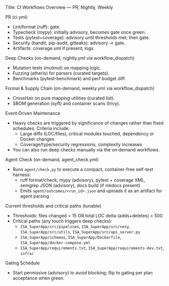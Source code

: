 Title: CI Workflows Overview — PR, Nightly, Weekly

PR (ci.yml)
- Lint/format (ruff): gate.
- Typecheck (mypy): initially advisory, becomes gate once green.
- Tests (pytest+coverage): advisory until thresholds met; then gate.
- Security (bandit, pip-audit, gitleaks): advisory → gate.
- Artifacts: coverage.xml if present; logs.

Deep Checks (on-demand, nightly.yml via workflow_dispatch)
- Mutation tests (mutmut) on mapping logic.
- Fuzzing (atheris) for parsers (curated targets).
- Benchmarks (pytest-benchmark) and perf budget diff.

Formal & Supply Chain (on-demand, weekly.yml via workflow_dispatch)
- CrossHair on pure mapping utilities (curated list).
- SBOM generation (syft) and container scans (trivy).

Event‑Driven Maintenance
- Heavy checks are triggered by significance of changes rather than fixed schedules. Criteria include:
  - Large diffs (LOC/files), critical modules touched, dependency or Docker changes
  - Coverage/type/security regressions, complexity increases
- You can also run deep checks manually via the on‑demand workflows.

Agent Check (on-demand, agent_check.yml)
- Runs `agent/check.py` to execute a compact, container-free self-test harness:
  - ruff format/check, mypy (advisory), pytest + coverage XML, semgrep JSON (advisory), docs build (if mkdocs present)
  - Emits `agent/outcomes/<run_id>.json` and uploads it as an artifact for agent parsing

Current thresholds and critical paths (tunable)
- Thresholds: files changed > 15 OR total LOC delta (adds+deletes) > 500
- Critical paths (any touch triggers deep checks):
  - `ISA_SuperApp/src/pipelines`, `ISA_SuperApp/src/nesy`, `ISA_SuperApp/src/utils`, `ISA_SuperApp/src/api_server.py`
  - `ISA_SuperApp/schemas`, `ISA_SuperApp/Dockerfile`, `ISA_SuperApp/docker-compose.yml`
  - `ISA_SuperApp/requirements.txt`, `ISA_SuperApp/requirements-dev.txt`, `infra/`

Gating Schedule
- Start permissive (advisory) to avoid blocking; flip to gating per plan acceptance when green.
